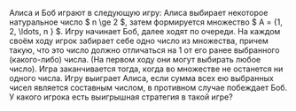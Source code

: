 Алиса и Боб играют в следующую игру: Алиса выбирает некоторое натуральное число $ n \ge 2 $, затем формируется множество $ A = \{1, 2, \ldots, n \} $. Игру начинает Боб, далее ходят по очереди. На каждом своём ходу игрок забирает себе одно число из множества, причем такую, что это число должно отличаться на 1 от его ранее выбранного (какого-либо) числа. (На первом ходу они могут выбирать любое число). Игра заканчивается тогда, когда во множестве не останется ни одного числа. Игру выиграет Алиса, если сумма всех ею выбранных чисел является составным числом, в противном случае побеждает Боб. У какого игрока есть выигрышная стратегия в такой игре?
